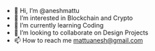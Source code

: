 - 👋 Hi, I’m @aneshmattu
- 👀 I’m interested in Blockchain and Crypto
- 🌱 I’m currently learning Coding
- 💞️ I’m looking to collaborate on Design Projects
- 📫 How to reach me mattuanesh@gmail.com

<!---
aneshmattu/aneshmattu is a ✨ special ✨ repository because its `README.md` (this file) appears on your GitHub profile.
You can click the Preview link to take a look at your changes.
--->
